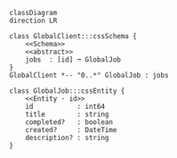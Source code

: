 [generated-by]: https://github.com/friflo/Friflo.Json.Fliox#schema

```mermaid
classDiagram
direction LR

class GlobalClient:::cssSchema {
    <<Schema>>
    <<abstract>>
    jobs  : [id] ➞ GlobalJob
}
GlobalClient *-- "0..*" GlobalJob : jobs

class GlobalJob:::cssEntity {
    <<Entity · id>>
    id           : int64
    title        : string
    completed?   : boolean
    created?     : DateTime
    description? : string
}


```

